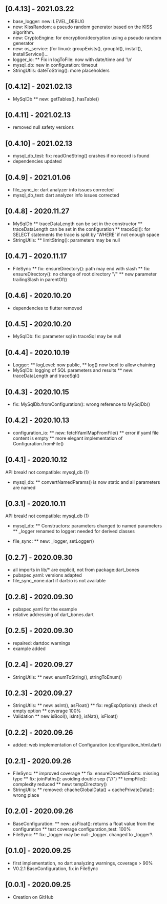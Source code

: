 ## [0.4.13] - 2021.03.22

* base_logger: new: LEVEL_DEBUG
* new: KissRandom: a pseudo random generator based on the KISS algorithm.
* new: CryptoEngine: for encryption/decryption using a pseudo random generator
* new: os_service: (for linux): groupExists(), groupId(), install(), installService()... 
* logger_io:
  ** Fix in logToFile: now with date/time and '\n'
* mysql_db: new in configuration: timeout
* StringUtils: dateToString(): more placeholders

## [0.4.12] - 2021.02.13

* MySqlDb
** new: getTables(), hasTable()

## [0.4.11] - 2021.02.13

* removed null safety versions
## [0.4.10] - 2021.02.13

* mysql_db_test: fix: readOneString() crashes if no record is found
* dependencies updated

## [0.4.9] - 2021.01.06

* file_sync_io: dart analyzer info issues corrected
* mysql_db_test: dart analyzer info issues corrected

## [0.4.8] - 2020.11.27

* MySqlDb
** traceDataLength can be set in the constructor
** traceDataLength can be set in the configuration
** traceSql(): for SELECT statements the trace is
   split by 'WHERE' if not enough space
* StringUtils:
** limitString(): parameters may be null


## [0.4.7] - 2020.11.17

* FileSync
** fix: ensureDirectory(): path may end with slash
** fix: ensureDirectory(): no change of root directory "/"
** new parameter trailingSlash in parentOf()

## [0.4.6] - 2020.10.20

* dependencies to flutter removed

## [0.4.5] - 2020.10.20

* MySqlDb: fix: parameter sql in traceSql may be null

## [0.4.4] - 2020.10.19

* Logger: 
** logLevel: now public, 
** log() now bool to allow chaining
* MySqlDb: logging of SQL parameters and results
** new: traceDataLength and traceSql()

## [0.4.3] - 2020.10.15

* fix: MySqlDb.fromConfiguration(): wrong reference to MySqlDb()

## [0.4.2] - 2020.10.13

* configuration_io:
** new: fetchYamlMapFromFile()
** error if yaml file content is empty
** more elegant implementation of Configuration.fromFile()

## [0.4.1] - 2020.10.12

API break! not compatible: mysql_db (1)

* mysql_db:
** convertNamedParams() is now static and all parameters are named

## [0.3.1] - 2020.10.11

API break! not compatible: mysql_db (1)
* mysql_db:
** Constructors: parameters changed to named parameters
** _logger renamed to logger: needed for derived classes

* file_sync:
** new: _logger, setLogger()

## [0.2.7] - 2020.09.30

* all imports in lib/* are explicit, not from package:dart_bones
* pubspec.yaml: versions adapted
* file_sync_none.dart if dart:io is not available

## [0.2.6] - 2020.09.30

* pubspec.yaml for the example
* relative addressing of dart_bones.dart

## [0.2.5] - 2020.09.30

* repaired: dartdoc warnings
* example added

## [0.2.4] - 2020.09.27

* StringUtils: 
** new: enumToString(), stringToEnum()

## [0.2.3] - 2020.09.27

* StringUtils:
** new: asInt(), asFloat()
** fix: regExpOption(): check of empty option
** coverage 100%
* Validation
** new isBool(), isInt(), isNat(), isFloat()

## [0.2.2] - 2020.09.26

* added: web implementation of Configuration (configuration_html.dart)

## [0.2.1] - 2020.09.26

* FileSync:
** improved coverage
** fix: ensureDoesNotExists: missing type
** fix: joinPaths(): avoiding double sep ("//")
** tempFile(): complexity reduced
** new: tempDirectory()
* StringUtils:
** removed: chacheGlobalData() + cachePrivateData(): wrong place

## [0.2.0] - 2020.09.26

* BaseConfiguration:
** new: asFloat(): returns a float value from the configuration
** test coverage configuration_test: 100%
* FileSync:
** fix: _logger may be null: _logger.<method> changed to _logger?.<method>

## [0.1.0] - 2020.09.25

* first implementation, no dart analyzing warnings, coverage > 90%
* V0.2.1 BaseConfiguration, fix in FileSync

## [0.0.1] - 2020.09.25

* Creation on GitHub



